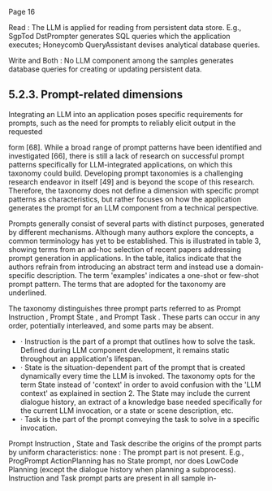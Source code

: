 Page 16

Read : The LLM is applied for reading from persistent data store. E.g., SgpTod DstPrompter generates SQL queries which the application executes; Honeycomb QueryAssistant devises analytical database queries.

Write and Both : No LLM component among the samples generates database queries for creating or updating persistent data.

## 5.2.3. Prompt-related dimensions

Integrating an LLM into an application poses specific requirements for prompts, such as the need for prompts to reliably elicit output in the requested

form [68]. While a broad range of prompt patterns have been identified and investigated [66], there is still a lack of research on successful prompt patterns specifically for LLM-integrated applications, on which this taxonomy could build. Developing prompt taxonomies is a challenging research endeavor in itself [49] and is beyond the scope of this research. Therefore, the taxonomy does not define a dimension with specific prompt patterns as characteristics, but rather focuses on how the application generates the prompt for an LLM component from a technical perspective.

Prompts generally consist of several parts with distinct purposes, generated by different mechanisms. Although many authors explore the concepts, a common terminology has yet to be established. This is illustrated in table 3, showing terms from an ad-hoc selection of recent papers addressing prompt generation in applications. In the table, italics indicate that the authors refrain from introducing an abstract term and instead use a domain-specific description. The term 'examples' indicates a one-shot or few-shot prompt pattern. The terms that are adopted for the taxonomy are underlined.

The taxonomy distinguishes three prompt parts referred to as Prompt Instruction , Prompt State , and Prompt Task . These parts can occur in any order, potentially interleaved, and some parts may be absent.

- · Instruction is the part of a prompt that outlines how to solve the task. Defined during LLM component development, it remains static throughout an application's lifespan.
- · State is the situation-dependent part of the prompt that is created dynamically every time the LLM is invoked. The taxonomy opts for the term State instead of 'context' in order to avoid confusion with the 'LLM context' as explained in section 2. The State may include the current dialogue history, an extract of a knowledge base needed specifically for the current LLM invocation, or a state or scene description, etc.
- · Task is the part of the prompt conveying the task to solve in a specific invocation.

Prompt Instruction , State and Task describe the origins of the prompt parts by uniform characteristics: none : The prompt part is not present. E.g., ProgPrompt ActionPlanning has no State prompt, nor does LowCode Planning (except the dialogue history when planning a subprocess). Instruction and Task prompt parts are present in all sample in-